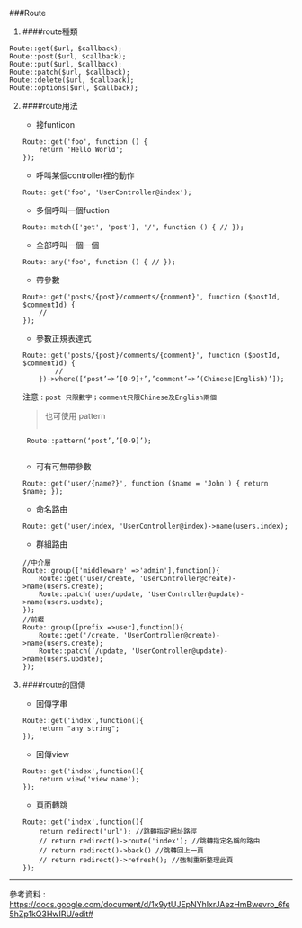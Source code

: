 ###Route

1. ####route種類     
````
Route::get($url, $callback);
Route::post($url, $callback);
Route::put($url, $callback);
Route::patch($url, $callback);
Route::delete($url, $callback);
Route::options($url, $callback);
````     
     
2. ####route用法    
    * 接funticon
    ````
    Route::get('foo', function () {
        return 'Hello World';
    });
    ````    
        
    * 呼叫某個controller裡的動作    
    ````
    Route::get('foo', 'UserController@index');
    ````    
        
    * 多個呼叫一個fuction     
    ````
    Route::match(['get', 'post'], '/', function () { // });
    ````    
        
    * 全部呼叫一個一個
     ````
     Route::any('foo', function () { // });    
     ```` 
        
    * 帶參數   
    ````
    Route::get('posts/{post}/comments/{comment}', function ($postId, $commentId) {
        //
    });
    ````    
        
    * 參數正規表達式   
    ````
    Route::get('posts/{post}/comments/{comment}', function ($postId, $commentId) {
            //
        })->where([‘post’=>’[0-9]+’,’comment’=>’(Chinese|English)’]);

    ````    
    注意 : `post 只限數字；comment只限Chinese及English兩個`     
    >也可使用 pattern
    > ````
        Route::pattern(‘post’,’[0-9]’);
    >````   
    
    * 可有可無帶參數   
    ````
    Route::get('user/{name?}', function ($name = 'John') { return $name; });
    ````    
    
    * 命名路由  
    ````
    Route::get('user/index, 'UserController@index)->name(users.index);
    ````    
    
    * 群組路由  
    ````
    //中介層
    Route::group(['middleware' =>'admin'],function(){
        Route::get('user/create, 'UserController@create)->name(users.create);
        Route::patch('user/update, 'UserController@update)->name(users.update);
    }); 
    //前綴
    Route::group([prefix =>user],function(){
        Route::get('/create, 'UserController@create)->name(users.create);
        Route::patch(‘/update, 'UserController@update)->name(users.update);
    });
    ````    
3. ####route的回傳  

    * 回傳字串  
    ````
    Route::get('index',function(){
        return "any string";
    });
    ````    
    
    * 回傳view    
    ````
    Route::get('index',function(){
        return view('view name');
    });
    ````    
    
    * 頁面轉跳  
    ````
    Route::get('index',function(){
        return redirect('url'); //跳轉指定網址路徑
        // return redirect()->route('index'); //跳轉指定名稱的路由
        // return redirect()->back() //跳轉回上一頁
        // return redirect()->refresh(); //強制重新整理此頁
    });
    ````    

- - -
參考資料 : https://docs.google.com/document/d/1x9ytUJEpNYhIxrJAezHmBwevro_6fe5hZp1kQ3HwIRU/edit#